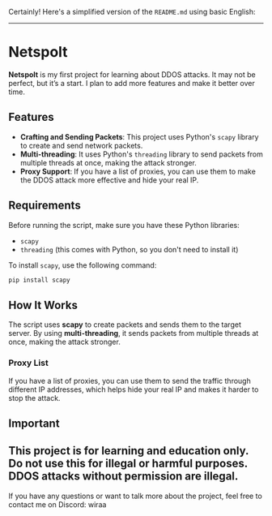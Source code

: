 Certainly! Here's a simplified version of the `README.md` using basic English:

---

# Netspolt

**Netspolt** is my first project for learning about DDOS attacks. It may not be perfect, but it’s a start. I plan to add more features and make it better over time.

## Features

- **Crafting and Sending Packets**: This project uses Python's `scapy` library to create and send network packets.
- **Multi-threading**: It uses Python's `threading` library to send packets from multiple threads at once, making the attack stronger.
- **Proxy Support**: If you have a list of proxies, you can use them to make the DDOS attack more effective and hide your real IP.

## Requirements

Before running the script, make sure you have these Python libraries:

- `scapy`
- `threading` (this comes with Python, so you don't need to install it)

To install `scapy`, use the following command:

```bash
pip install scapy
```

## How It Works

The script uses **scapy** to create packets and sends them to the target server. By using **multi-threading**, it sends packets from multiple threads at once, making the attack stronger.

### Proxy List

If you have a list of proxies, you can use them to send the traffic through different IP addresses, which helps hide your real IP and makes it harder to stop the attack.

## Important

## This project is for learning and education only. **Do not use this for illegal or harmful purposes.** DDOS attacks without permission are illegal.

If you have any questions or want to talk more about the project, feel free to contact me on Discord: wiraa
